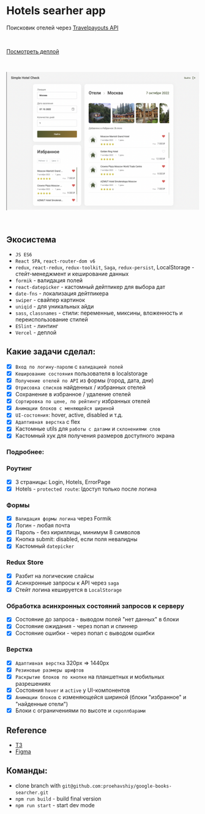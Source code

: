 # Hotels searher app

Поисковик отелей через [Travelpayouts API](https://support.travelpayouts.com/hc/ru/articles/115000343268-API-%20%D0%B4%D0%B0%D0%BD%D0%BD%D1%8B%D1%85-%20%D0%BE%D1%82%D0%B5%D0%BB%D0%B5%D0%B9#price)

<br/>

[Посмотреть деплой](https://hotels-searcer-app.vercel.app/)

<br/>

![](https://raw.githubusercontent.com/proehavshiy/forgifs/main/%D0%A1%D0%BD%D0%B8%D0%BC%D0%BE%D0%BA%20%D1%8D%D0%BA%D1%80%D0%B0%D0%BD%D0%B0%202022-10-08%20%D0%B2%2016.34.42.png)

<br/>

## Экосистема
* `JS ES6`
* `React SPA`, `react-router-dom v6`
* `redux`, `react-redux`, `redux-toolkit`, `Saga`, `redux-persist`, LocalStorage - стейт-менеджмент и кеширование данных
* `formik` - валидация полей
* `react-datepicker` - кастомный дейтпикер для выбора дат
* `date-fns` - локализация дейтпикера
* `swiper` - свайпер картинок
* `uniqid` -  для уникальных айди
* `sass`, `classnames` -  стили: переменные, миксины, вложенность и переиспользование стилей
* `ESlint` - линтинг
* `Vercel` - деплой


## Какие задачи сделал:
- [x] `Вход по логину-паролю` с `валидацией полей`
- [x] `Кеширование состояния` пользователя в localstorage
- [x] `Получение отелей по API` из формы (город, дата, дни)
- [x] `Отрисовка списков` найденных / избранных отелей
- [x] Сохранение в избранное / удаление отелей
- [x] `Сортировка по цене, по рейтингу` избранных отелей
- [x] `Анимации блоков с меняющейся шириной`
- [x] `UI-состояния`: hover, active, disabled и т.д.
- [x] `Адаптивная верстка` с flex
- [x] Кастомные utils для `работы с датами` и `склонениями слов`
- [x] Кастомный хук для получения размеров доступного экрана
### Подробнее:
### Роутинг
- [x] 3 страницы: Login, Hotels, ErrorPage
- [x] Hotels - `protected route`: lдоступ только после логина
### Формы
- [x] `Валидация формы логина` через Formik
- [x] Логин - любая почта
- [x] Пароль - без кириллицы, минимум 8 символов
- [x] Кнопка submit: disabled, если поля невалидны
- [x] Кастомный `datepicker`
### Redux Store
- [x] Разбит на логические слайсы
- [x] Асинхронные запросы к API через `saga`
- [x] Стейт логина кешируется в `LocalStorage`
### Обработка асинхронных состояний запросов к серверу
- [x] Состояние до запроса - выводом полей "нет данных" в блоки
- [x] Состояние ожидания - через попап и спиннер
- [x] Состояние ошибки - через попап с выводом ошибки
### Верстка
- [x] `Адаптивная верстка` 320px => 1440px
- [x] `Резиновые размеры шрифтов`
- [x] `Раскрытие блоков по кнопке` на планшетных и мобильных разрешениях
- [x] Состояния `hover` и `active` у UI-компонентов
- [x] `Анимации блоков` с изменяющейся шириной (блоки "избранное" и "найденные отели")
- [x] Блоки с ограничениями по высоте и `скроллбарами`

## Reference
* [ТЗ](https://drive.google.com/file/d/1Y43rzApovIgN5oyyuV4q9EifleUmdYK-/view?usp=sharing)
* [Figma](https://www.figma.com/file/PxI4ycD6GMGSpxOZ2NbFBO/React-Test%2FSimple-Hotel-Check-(Copy)?node-id=0%3A1)

## Команды:
* clone branch with `git@github.com:proehavshiy/google-books-searcher.git`
* `npm run build` - build final version
* `npm run start` - start dev mode
